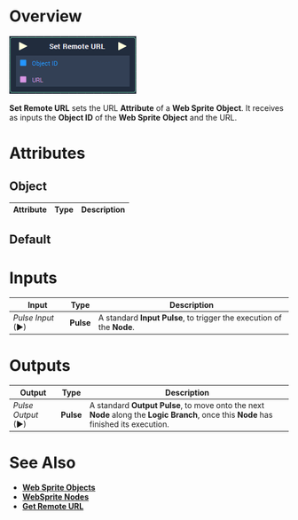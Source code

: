 # Overview

![The Set Remote Url Node.](../../../.gitbook/assets/node-setremoteurl.png)

**Set Remote URL** sets the URL **Attribute** of a **Web Sprite** **Object**. It receives as inputs the **Object ID** of the **Web Sprite** **Object** and the URL.

# Attributes

## Object

|Attribute|Type|Description|
|---|---|---|

## Default

# Inputs

|Input|Type|Description|
|---|---|---|
|*Pulse Input* (►)|**Pulse**|A standard **Input Pulse**, to trigger the execution of the **Node**.|

# Outputs

|Output|Type|Description|
|---|---|---|
|*Pulse Output* (►)|**Pulse**|A standard **Output Pulse**, to move onto the next **Node** along the **Logic Branch**, once this **Node** has finished its execution.|

# See Also

* [**Web Sprite Objects**](../../../getting-started/scene-objects/web-sprite.md)
* [**WebSprite Nodes**](README.md)
* [**Get Remote URL**](get-remote-url.md)



